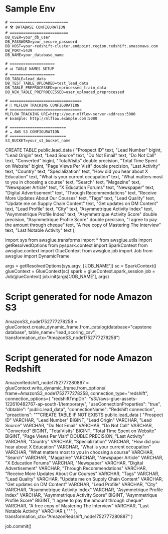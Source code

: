 # Sample Env
```text
# ==========================
# 🛠️ DATABASE CONFIGURATION
# ==========================
DB_USER=your_db_user
DB_PASSWORD=your_secure_password
DB_HOST=your-redshift-cluster.endpoint.region.redshift.amazonaws.com
DB_PORT=5439
DB_NAME=your_database_name

# ====================
# 📊 TABLE NAMES SETUP
# ====================
DB_TABLE=lead_data
DB_TEST_TABLE_UPLOADED=test_lead_data
DB_TABLE_PREPROCESSED=preprocessed_train_data
DB_NEW_TABLE_PREPROECESSED=user_uploaded_preprocessed

# ================================
# 🚀 MLFLOW TRACKING CONFIGURATION
# ================================
MLFLOW_TRACKING_URI=http://your-mlflow-server-address:5000
# Example: http://mlflow.example.com:5000

# =========================
# ☁️ AWS S3 CONFIGURATION
# =========================
S3_BUCKET=your_s3_bucket_name
```
CREATE TABLE public.lead_data (
    "Prospect ID" text,
    "Lead Number" bigint,
    "Lead Origin" text,
    "Lead Source" text,
    "Do Not Email" text,
    "Do Not Call" text,
    "Converted" bigint,
    "TotalVisits" double precision,
    "Total Time Spent on Website" bigint,
    "Page Views Per Visit" double precision,
    "Last Activity" text,
    "Country" text,
    "Specialization" text,
    "How did you hear about X Education" text,
    "What is your current occupation" text,
    "What matters most to you in choosing a course" text,
    "Search" text,
    "Magazine" text,
    "Newspaper Article" text,
    "X Education Forums" text,
    "Newspaper" text,
    "Digital Advertisement" text,
    "Through Recommendations" text,
    "Receive More Updates About Our Courses" text,
    "Tags" text,
    "Lead Quality" text,
    "Update me on Supply Chain Content" text,
    "Get updates on DM Content" text,
    "Lead Profile" text,
    "City" text,
    "Asymmetrique Activity Index" text,
    "Asymmetrique Profile Index" text,
    "Asymmetrique Activity Score" double precision,
    "Asymmetrique Profile Score" double precision,
    "I agree to pay the amount through cheque" text,
    "A free copy of Mastering The Interview" text,
    "Last Notable Activity" text
);



import sys
from awsglue.transforms import *
from awsglue.utils import getResolvedOptions
from pyspark.context import SparkContext
from awsglue.context import GlueContext
from awsglue.job import Job
from awsglue import DynamicFrame

args = getResolvedOptions(sys.argv, ['JOB_NAME'])
sc = SparkContext()
glueContext = GlueContext(sc)
spark = glueContext.spark_session
job = Job(glueContext)
job.init(args['JOB_NAME'], args)

# Script generated for node Amazon S3
AmazonS3_node1752777278258 = glueContext.create_dynamic_frame.from_catalog(database="capstone database", table_name="lead_scoring_csv", transformation_ctx="AmazonS3_node1752777278258")

# Script generated for node Amazon Redshift
AmazonRedshift_node1752777280887 = glueContext.write_dynamic_frame.from_options(
    frame=AmazonS3_node1752777278258,
    connection_type="redshift",
    connection_options={
        "redshiftTmpDir": "s3://aws-glue-assets-122610482767-ap-south-1/temporary/",
        "useConnectionProperties": "true",
        "dbtable": "public.lead_data",
        "connectionName": "Redshift connection",
        "preactions": """CREATE TABLE IF NOT EXISTS public.lead_data (
            "Prospect ID" VARCHAR,
            "Lead Number" BIGINT,
            "Lead Origin" VARCHAR,
            "Lead Source" VARCHAR,
            "Do Not Email" VARCHAR,
            "Do Not Call" VARCHAR,
            "Converted" BIGINT,
            "TotalVisits" BIGINT,
            "Total Time Spent on Website" BIGINT,
            "Page Views Per Visit" DOUBLE PRECISION,
            "Last Activity" VARCHAR,
            "Country" VARCHAR,
            "Specialization" VARCHAR,
            "How did you hear about X Education" VARCHAR,
            "What is your current occupation" VARCHAR,
            "What matters most to you in choosing a course" VARCHAR,
            "Search" VARCHAR,
            "Magazine" VARCHAR,
            "Newspaper Article" VARCHAR,
            "X Education Forums" VARCHAR,
            "Newspaper" VARCHAR,
            "Digital Advertisement" VARCHAR,
            "Through Recommendations" VARCHAR,
            "Receive More Updates About Our Courses" VARCHAR,
            "Tags" VARCHAR,
            "Lead Quality" VARCHAR,
            "Update me on Supply Chain Content" VARCHAR,
            "Get updates on DM Content" VARCHAR,
            "Lead Profile" VARCHAR,
            "City" VARCHAR,
            "Asymmetrique Activity Index" VARCHAR,
            "Asymmetrique Profile Index" VARCHAR,
            "Asymmetrique Activity Score" BIGINT,
            "Asymmetrique Profile Score" BIGINT,
            "I agree to pay the amount through cheque" VARCHAR,
            "A free copy of Mastering The Interview" VARCHAR,
            "Last Notable Activity" VARCHAR
        );"""
    },
    transformation_ctx="AmazonRedshift_node1752777280887"
)

job.commit()